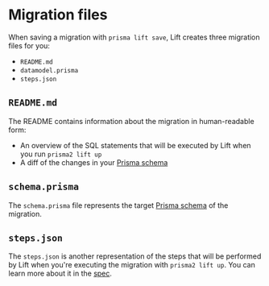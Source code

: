 # Migration files

When saving a migration with `prisma lift save`, Lift creates three migration files for you:

- `README.md`
- `datamodel.prisma`
- `steps.json`

## `README.md`

The README contains information about the migration in human-readable form:

- An overview of the SQL statements that will be executed by Lift when you run `prisma2 lift up`
- A diff of the changes in your [Prisma schema](../prisma-schema-file.md)

## `schema.prisma`

The `schema.prisma` file represents the target [Prisma schema](../prisma-schema-file.md) of the migration.

## `steps.json`

The `steps.json` is another representation of the steps that will be performed by Lift when you're executing the migration with `prisma2 lift up`. You can learn more about it in the [spec](https://github.com/prisma/specs/tree/lift/document-migration-steps/lift#step).